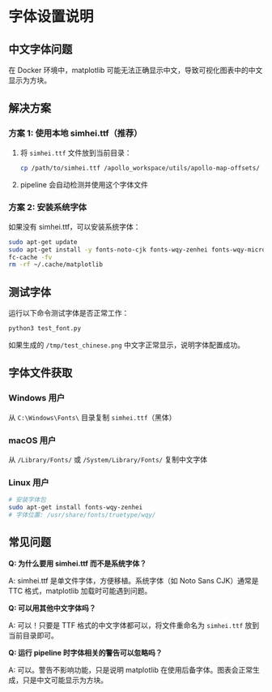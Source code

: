 # 字体设置说明

## 中文字体问题

在 Docker 环境中，matplotlib 可能无法正确显示中文，导致可视化图表中的中文显示为方块。

## 解决方案

### 方案 1: 使用本地 simhei.ttf（推荐）

1. 将 `simhei.ttf` 文件放到当前目录：
   ```bash
   cp /path/to/simhei.ttf /apollo_workspace/utils/apollo-map-offsets/
   ```

2. pipeline 会自动检测并使用这个字体文件

### 方案 2: 安装系统字体

如果没有 simhei.ttf，可以安装系统字体：

```bash
sudo apt-get update
sudo apt-get install -y fonts-noto-cjk fonts-wqy-zenhei fonts-wqy-microhei
fc-cache -fv
rm -rf ~/.cache/matplotlib
```

## 测试字体

运行以下命令测试字体是否正常工作：

```bash
python3 test_font.py
```

如果生成的 `/tmp/test_chinese.png` 中文字正常显示，说明字体配置成功。

## 字体文件获取

### Windows 用户
从 `C:\Windows\Fonts\` 目录复制 `simhei.ttf`（黑体）

### macOS 用户
从 `/Library/Fonts/` 或 `/System/Library/Fonts/` 复制中文字体

### Linux 用户
```bash
# 安装字体包
sudo apt-get install fonts-wqy-zenhei
# 字体位置: /usr/share/fonts/truetype/wqy/
```

## 常见问题

**Q: 为什么要用 simhei.ttf 而不是系统字体？**

A: simhei.ttf 是单文件字体，方便移植。系统字体（如 Noto Sans CJK）通常是 TTC 格式，matplotlib 加载时可能遇到问题。

**Q: 可以用其他中文字体吗？**

A: 可以！只要是 TTF 格式的中文字体都可以，将文件重命名为 `simhei.ttf` 放到当前目录即可。

**Q: 运行 pipeline 时字体相关的警告可以忽略吗？**

A: 可以。警告不影响功能，只是说明 matplotlib 在使用后备字体。图表会正常生成，只是中文可能显示为方块。
